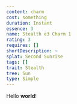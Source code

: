 ```yaml
---
content: charm
cost: something
duration: Instant
essence: 3
name: Stealth e3 Charm 1
rating: 3
requires: []
shortDescription: ~
splat: Second Sunrise
tags: []
trait: Stealth
tree: Sun
type: Simple
---
```


Hello **world**!
